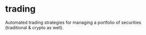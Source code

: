 # trading
Automated trading strategies for managing a portfolio of securities (traditional &amp; crypto as well).
